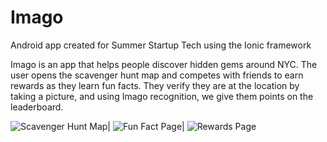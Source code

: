 # Imago

Android app created for Summer Startup Tech using the Ionic framework

Imago is an app that helps people discover hidden gems around NYC. 
The user opens the scavenger hunt map and competes with friends to earn rewards as they learn fun facts.
They verify they are at the location by taking a picture, and using Imago recognition, we give them points on the leaderboard.

![Scavenger Hunt Map](https://drive.google.com/uc?export=view&id=1oD67WXUO3jRQky00U6Oztlfv-Op5vCCz "Scavenger Hunt Map")|
![Fun Fact Page](https://drive.google.com/uc?export=view&id=1_pcQ4PHtZ252aJ7dkyhlcrMOTMSCzIjt "Fun Fact Page")|
![Rewards Page](https://drive.google.com/uc?export=view&id=1QB8dRciSOx4ZGhIT96EzALtE-0_bYbAo "Rewards Page")
